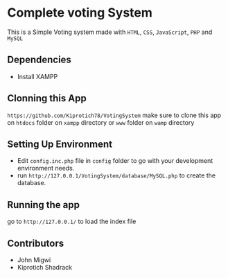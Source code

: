 # Complete voting System
This is a Simple Voting system made with `HTML`, `CSS`, `JavaScript`, `PHP` and `MySQL`

## Dependencies
   - Install XAMPP


## Clonning this App

`https://github.com/Kiprotich78/VotingSystem` make sure to clone this app on `htdocs` folder on `xampp` directory or `www` folder on `wamp` directory

## Setting Up Environment
- Edit `config.inc.php` file in `config` folder to go with your development environment needs.
- run `http://127.0.0.1/VotingSystem/database/MySQL.php` to create the database.


## Running the app
go to `http://127.0.0.1/` to load the index file

## Contributors 
- John Migwi
- Kiprotich Shadrack